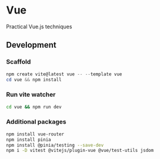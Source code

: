 # Vue
Practical Vue.js techniques

## Development

### Scaffold
```powershell
npm create vite@latest vue -- --template vue
cd vue && npm install
```

### Run vite watcher
```bash
cd vue && npm run dev
```

### Additional packages
```bash
npm install vue-router
npm install pinia
npm install @pinia/testing --save-dev
npm i -D vitest @vitejs/plugin-vue @vue/test-utils jsdom
```